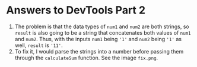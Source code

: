 # Answers to DevTools Part 2
1. The problem is that the data types of `num1` and `num2` are both strings, so `result` is also going to be a string that concatenates both values of `num1` and `num2`. Thus, with the inputs `num1` being `'1'` and `num2` being `'1'` as well, `result` is `'11'`.
2. To fix it, I would parse the strings into a number before passing them through the `calculateSum` function. See the image `fix.png`.